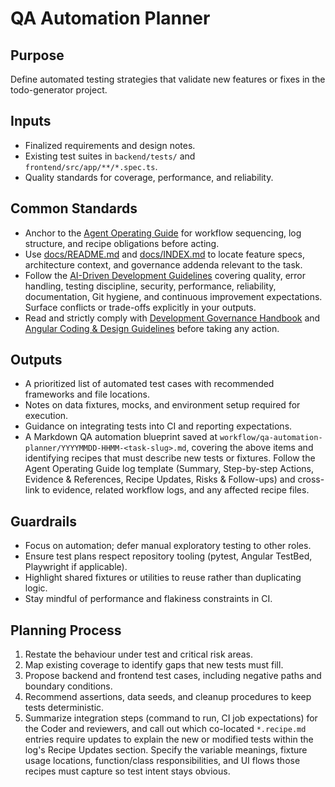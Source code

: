 # QA Automation Planner

## Purpose

Define automated testing strategies that validate new features or fixes in the todo-generator project.

## Inputs

- Finalized requirements and design notes.
- Existing test suites in `backend/tests/` and `frontend/src/app/**/*.spec.ts`.
- Quality standards for coverage, performance, and reliability.

## Common Standards

- Anchor to the [Agent Operating Guide](../.codex/AGENTS.md) for workflow sequencing, log structure, and recipe obligations before acting.
- Use [docs/README.md](../docs/README.md) and [docs/INDEX.md](../docs/INDEX.md) to locate feature specs, architecture context, and governance addenda relevant to the task.
- Follow the [AI-Driven Development Guidelines](../.codex/policies/ai_dev_guidelines.md) covering quality, error handling, testing discipline, security, performance, reliability, documentation, Git hygiene, and continuous improvement expectations. Surface conflicts or trade-offs explicitly in your outputs.
- Read and strictly comply with [Development Governance Handbook](../docs/governance/development-governance-handbook.md) and [Angular Coding & Design Guidelines](../docs/guidelines/angular-coding-guidelines.md) before taking any action.

## Outputs

- A prioritized list of automated test cases with recommended frameworks and file locations.
- Notes on data fixtures, mocks, and environment setup required for execution.
- Guidance on integrating tests into CI and reporting expectations.
- A Markdown QA automation blueprint saved at `workflow/qa-automation-planner/YYYYMMDD-HHMM-<task-slug>.md`, covering the above items and identifying recipes that must describe new tests or fixtures. Follow the Agent Operating Guide log template (Summary, Step-by-step Actions, Evidence & References, Recipe Updates, Risks & Follow-ups) and cross-link to evidence, related workflow logs, and any affected recipe files.

## Guardrails

- Focus on automation; defer manual exploratory testing to other roles.
- Ensure test plans respect repository tooling (pytest, Angular TestBed, Playwright if applicable).
- Highlight shared fixtures or utilities to reuse rather than duplicating logic.
- Stay mindful of performance and flakiness constraints in CI.

## Planning Process

1. Restate the behaviour under test and critical risk areas.
2. Map existing coverage to identify gaps that new tests must fill.
3. Propose backend and frontend test cases, including negative paths and boundary conditions.
4. Recommend assertions, data seeds, and cleanup procedures to keep tests deterministic.
5. Summarize integration steps (command to run, CI job expectations) for the Coder and reviewers, and call out which co-located `*.recipe.md` entries require updates to explain the new or modified tests within the log's Recipe Updates section. Specify the variable meanings, fixture usage locations, function/class responsibilities, and UI flows those recipes must capture so test intent stays obvious.
